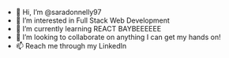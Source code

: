 - 👋 Hi, I’m @saradonnelly97
- 👀 I’m interested in Full Stack Web Development
- 🌱 I’m currently learning REACT BAYBEEEEEE
- 💞️ I’m looking to collaborate on anything I can get my hands on!
- 📫 Reach me through my LinkedIn

<!---
saradonnelly97/saradonnelly97 is a ✨ special ✨ repository because its `README.md` (this file) appears on your GitHub profile.
You can click the Preview link to take a look at your changes.
--->
